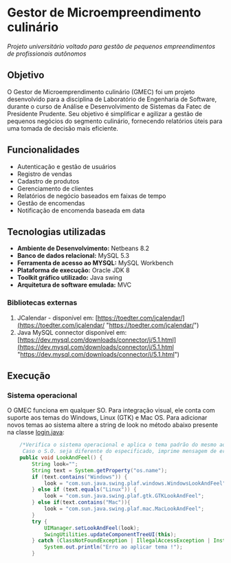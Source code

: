 # Gestor de Microempreendimento culinário
*Projeto universitário voltado para gestão de pequenos empreendimentos de profissionais autônomos*

## Objetivo

O Gestor de Microemprendimento culinário (GMEC) foi um projeto desenvolvido para a disciplina de Laboratório de Engenharia de Software, durante o curso de Análise e Desenvolvimento de Sistemas da Fatec de Presidente Prudente.  Seu objetivo é simplificar e agilizar a gestão de pequenos negócios do segmento culinário, fornecendo relatórios úteis para uma tomada de decisão mais eficiente.

## Funcionalidades

- Autenticação e gestão de usuários
- Registro de vendas
- Cadastro de produtos
- Gerenciamento de clientes
- Relatórios de negócio baseados em faixas de tempo
- Gestão de encomendas
- Notificação de encomenda baseada em data

## Tecnologias utilizadas

- **Ambiente de Desenvolvimento:** Netbeans 8.2
- **Banco de dados relacional:** MySQL 5.3
- **Ferramenta de acesso ao MYSQL:** MySQL Workbench
- **Plataforma de execução:** Oracle JDK 8
- **Toolkit gráfico utilizado:** Java swing
- **Arquitetura de software emulada:** MVC

### Bibliotecas externas

1. JCalendar - disponível em: [https://toedter.com/jcalendar/](https://toedter.com/jcalendar/ "https://toedter.com/jcalendar/")
2. Java MySQL connector disponível em: [https://dev.mysql.com/downloads/connector/j/5.1.html](https://dev.mysql.com/downloads/connector/j/5.1.html "https://dev.mysql.com/downloads/connector/j/5.1.html")

## Execução

### Sistema operacional

O GMEC funciona em qualquer SO. Para integração visual, ele conta com suporte aos temas do Windows, Linux (GTK) e Mac OS. Para adicionar novos temas ao sistema altere a string de look no método abaixo presente na classe [login.java](https://github.com/Fefefx/Gestor_de_microempreendimento_culinario/blob/master/gmec/src/UI/login.java "login.java"):

```java
    /*Verifica o sistema operacional e aplica o tema padrão do mesmo ao GMEC. 
     Caso o S.O. seja diferente do especificado, imprime mensagem de erro e usa o tema Nimbus.  */  
    public void LookAndFeel() {
        String look="";
        String text = System.getProperty("os.name");
        if (text.contains("Windows")) {
            look = "com.sun.java.swing.plaf.windows.WindowsLookAndFeel";
        } else if (text.equals("Linux")) {
            look = "com.sun.java.swing.plaf.gtk.GTKLookAndFeel";
        } else if(text.contains("Mac")){
            look = "com.sun.java.swing.plaf.mac.MacLookAndFeel";
        }
        try {
            UIManager.setLookAndFeel(look);
            SwingUtilities.updateComponentTreeUI(this);
        } catch (ClassNotFoundException | IllegalAccessException | InstantiationException | UnsupportedLookAndFeelException e) {
            System.out.println("Erro ao aplicar tema !");
        }
```
